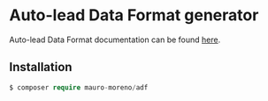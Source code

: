 # Auto-lead Data Format generator

Auto-lead Data Format documentation can be found
[here](http://www.entmerch.org/programsinitiatives/the-ema-metadata-structure/autolead_data_format.pdf).

## Installation

````php
$ composer require mauro-moreno/adf
````
